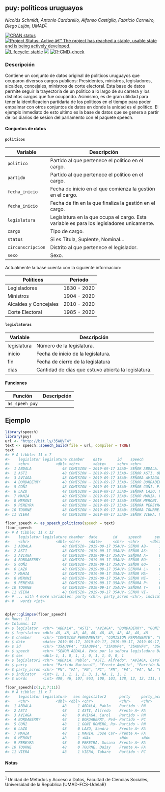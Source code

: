
<!-- README.md is generated from README.Rmd. Please edit that file -->

## puy: políticos uruguayos

*Nicolás Schmidt, Antonio Cardarello, Alfonso Castiglia, Fabricio
Carneiro, Diego Luján,
UMAD<sup><a id="fnr.1" class="footref" href="#fn.1">1</a></sup>.*

<!-- badges: start -->

[![CRAN
status](https://www.r-pkg.org/badges/version/puy)](https://CRAN.R-project.org/package=puy)
[![Project Status: Active â€“ The project has reached a stable, usable
state and is being actively
developed.](https://www.repostatus.org/badges/latest/active.svg)](https://www.repostatus.org/#active)
[![Lifecycle:
stable](https://img.shields.io/badge/lifecycle-stable-green.svg)](https://lifecycle.r-lib.org/articles/stages.html)
[![](https://img.shields.io/badge/devel%20version-0.1.0.08-orange.svg)](https://github.com/Nicolas-Schmidt/puy)
[![R-CMD-check](https://github.com/Nicolas-Schmidt/puy/workflows/R-CMD-check/badge.svg)](https://github.com/Nicolas-Schmidt/puy/actions)
<!-- badges: end -->

### Descripción

Contiene un conjunto de datos original de politicos uruguayos que
ocuparon diversos cargos publicos: Presidentes, ministros, legisladores,
alcaldes, concejales, ministros de corte electoral. Esta base de datos
permite seguir la trayectoria de un politico a lo largo de su carrera y
los distintos cargos que fue ocupando. Asimismo, es de gran utilidad
para tener la identificacion partidaria de los politicos en el tiempo
para poder empalmar con otros conjuntos de datos en donde la unidad es
el politico. El ejemplo inmediato de esto ultimo es la base de datos que
se genera a partir de los diarios de sesion del parlamento con el
paquete speech.

#### Conjuntos de datos

#### `politicos`

| Variable          | Descripción                                                                              |
| ----------------- | ---------------------------------------------------------------------------------------- |
| `politico`        | Partido al que pertenece el politico en el cargo.                                        |
| `partido`         | Partido al que pertenece el politico en el cargo.                                        |
| `fecha_inicio`    | Fecha de inicio en el que comienza la gestión en el cargo.                               |
| `fecha_inicio`    | Fecha de fin en la que finaliza la gestión en el cargo.                                  |
| `legislatura`     | Legislatura en la que ocupa el cargo. Esta variable es para los legisladores unicamente. |
| `cargo`           | Tipo de cargo.                                                                           |
| `status`          | Si es Titula, Suplente, Nominal…                                                         |
| `circunscripcion` | Distrito al que pertenece el legislador.                                                 |
| `sexo`            | Sexo.                                                                                    |

Actualmente la base cuenta con la siguiente informacion:

| Políticos             | Periodo     |
| --------------------- | ----------- |
| Legisladores          | 1830 - 2020 |
| Ministros             | 1904 - 2020 |
| Alcaldes y Concejales | 2010 - 2020 |
| Corte Electoral       | 1985 - 2020 |

#### `legislaturas`

| Variable    | Descripción                                         |
| ----------- | --------------------------------------------------- |
| legislatura | Número de la legislatura.                           |
| inicio      | Fecha de inicio de la legislatura.                  |
| fin         | Fecha de cierre de la legislatura                   |
| dias        | Cantidad de días que estuvo abierta la legislatura. |

#### Funciones

| Función        | Descripción |
| -------------- | ----------- |
| `as_speeh_puy` |             |

## Ejemplo

``` r
library(speech)
library(puy)
url <- "http://bit.ly/35AUVF4"
text <- speech::speech_build(file = url, compiler = TRUE)
text
#> # A tibble: 11 x 7
#>    legislator legislature chamber    date       id    speech                 sex
#>    <chr>            <dbl> <chr>      <date>     <chr> <chr>                <dbl>
#>  1 ABDALA              48 COMISION ~ 2019-09-17 35AU~ SEÑOR ABDALA. Voto ~     1
#>  2 ASTI                48 COMISION ~ 2019-09-17 35AU~ SEÑOR ASTI. Obviame~     1
#>  3 AVIAGA              48 COMISION ~ 2019-09-17 35AU~ SEÑORA AVIAGA. Pido~     0
#>  4 BORDABERRY          48 COMISION ~ 2019-09-17 35AU~ SEÑOR BORDABERRY. P~     1
#>  5 GOÑI                48 COMISION ~ 2019-09-17 35AU~ SEÑOR GOÑI. Pido la~     1
#>  6 LAZO                48 COMISION ~ 2019-09-17 35AU~ SEÑORA LAZO. Voto p~     0
#>  7 MAHIA               48 COMISION ~ 2019-09-17 35AU~ SEÑOR MAHIA. Pido l~     1
#>  8 MERONI              48 COMISION ~ 2019-09-17 35AU~ SEÑOR MERONI. Voto,~     1
#>  9 PEREYRA             48 COMISION ~ 2019-09-17 35AU~ SEÑORA PEREYRA. Con~     0
#> 10 TOURNE              48 COMISION ~ 2019-09-17 35AU~ SEÑORA TOURNE. Voy ~     0
#> 11 VIERA               48 COMISION ~ 2019-09-17 35AU~ SEÑOR VIERA. Voto p~     1

floor_speech <- as_speech_politicos(speech = text)
floor_speech
#> # A tibble: 11 x 12
#>    legislator legislature chamber  date       id     speech      sex legislator2
#>    <chr>            <dbl> <chr>    <date>     <chr>  <chr>     <dbl> <chr>      
#>  1 ABDALA              48 COMISIO~ 2019-09-17 35AUV~ SEÑOR AB~     1 ABDALA, Pa~
#>  2 ASTI                48 COMISIO~ 2019-09-17 35AUV~ SEÑOR AS~     1 ASTI, Alfr~
#>  3 AVIAGA              48 COMISIO~ 2019-09-17 35AUV~ SEÑORA A~     0 AVIAGA, Ca~
#>  4 BORDABERRY          48 COMISIO~ 2019-09-17 35AUV~ SEÑOR BO~     1 BORDABERRY~
#>  5 GOÑI                48 COMISIO~ 2019-09-17 35AUV~ SEÑOR GO~     1 GOÑI ROMER~
#>  6 LAZO                48 COMISIO~ 2019-09-17 35AUV~ SEÑORA L~     0 LAZO, Sand~
#>  7 MAHIA               48 COMISIO~ 2019-09-17 35AUV~ SEÑOR MA~     1 MAHIA, Jos~
#>  8 MERONI              48 COMISIO~ 2019-09-17 35AUV~ SEÑOR ME~     1 <NA>       
#>  9 PEREYRA             48 COMISIO~ 2019-09-17 35AUV~ SEÑORA P~     0 PEREYRA, S~
#> 10 TOURNE              48 COMISIO~ 2019-09-17 35AUV~ SEÑORA T~     0 TOURNE, Da~
#> 11 VIERA               48 COMISIO~ 2019-09-17 35AUV~ SEÑOR VI~     1 VIERA, Tab~
#> # ... with 4 more variables: party <chr>, party_acron <chr>, indicator <int>,
#> #   words <int>


dplyr::glimpse(floor_speech)
#> Rows: 11
#> Columns: 12
#> $ legislator  <chr> "ABDALA", "ASTI", "AVIAGA", "BORDABERRY", "GOÑI", "LAZO", ~
#> $ legislature <dbl> 48, 48, 48, 48, 48, 48, 48, 48, 48, 48, 48
#> $ chamber     <chr> "COMISION PERMANENTE", "COMISION PERMANENTE", "COMISION PE~
#> $ date        <date> 2019-09-17, 2019-09-17, 2019-09-17, 2019-09-17, 2019-09-17~
#> $ id          <chr> "35AUVF4", "35AUVF4", "35AUVF4", "35AUVF4", "35AUVF4", "3~
#> $ speech      <chr> "SEÑOR ABDALA. Voto por la señora legisladora Daisy Tourné~
#> $ sex         <dbl> 1, 1, 0, 1, 1, 0, 1, 1, 0, 0, 1
#> $ legislator2 <chr> "ABDALA, Pablo", "ASTI, Alfredo", "AVIAGA, Carol", "BORDAB~
#> $ party       <chr> "Partido Nacional", "Frente Amplio", "Partido Nacional", "~
#> $ party_acron <chr> "PN", "FA", "PN", "PC", "PN", "FA", "FA", NA, "FA", "FA", ~
#> $ indicator   <int> 1, 1, 1, 1, 2, 3, 1, NA, 1, 1, 1
#> $ words       <int> 400, 46, 107, 963, 100, 103, 128, 12, 12, 111, 8

floor_speech[c(1,2,7:11)]
#> # A tibble: 11 x 7
#>    legislator legislature   sex legislator2      party     party_acron indicator
#>    <chr>            <dbl> <dbl> <chr>            <chr>     <chr>           <int>
#>  1 ABDALA              48     1 ABDALA, Pablo    Partido ~ PN                  1
#>  2 ASTI                48     1 ASTI, Alfredo    Frente A~ FA                  1
#>  3 AVIAGA              48     0 AVIAGA, Carol    Partido ~ PN                  1
#>  4 BORDABERRY          48     1 BORDABERRY, Ped~ Partido ~ PC                  1
#>  5 GOÑI                48     1 GOÑI ROMERO, Ro~ Partido ~ PN                  2
#>  6 LAZO                48     0 LAZO, Sandra     Frente A~ FA                  3
#>  7 MAHIA               48     1 MAHIA, Jose Car~ Frente A~ FA                  1
#>  8 MERONI              48     1 <NA>             <NA>      <NA>               NA
#>  9 PEREYRA             48     0 PEREYRA, Susana  Frente A~ FA                  1
#> 10 TOURNE              48     0 TOURNE, Daisy    Frente A~ FA                  1
#> 11 VIERA               48     1 VIERA, Tabare    Partido ~ PC                  1
```

#### Notas

-----

<sup><a id="fn.1" href="#fnr.1">1</a></sup> Unidad de Métodos y Acceso a
Datos, Facultad de Ciencias Sociales, Universidad de la República
(UMAD-FCS-UdelaR)

